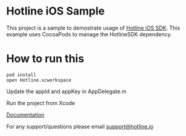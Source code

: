 # Hotline iOS Sample 
This project is a sample to demostrate usage of [Hotline iOS SDK](http://hotline.io). This example uses CocoaPods to manage the HotlineSDK dependency.

# How to run this

```
pod install 
open Hotline.xcworkspace
```
Update the appId and appKey in AppDelegate.m 

Run the project from Xcode 

[Documentation](http://support.hotline.io/support/solutions)

For any support/questions please email [support@hotline.io](mailto:support@hotline.io)

